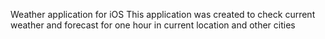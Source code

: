 Weather application for iOS
This application was created to check current weather and forecast for one hour in current location and other cities
